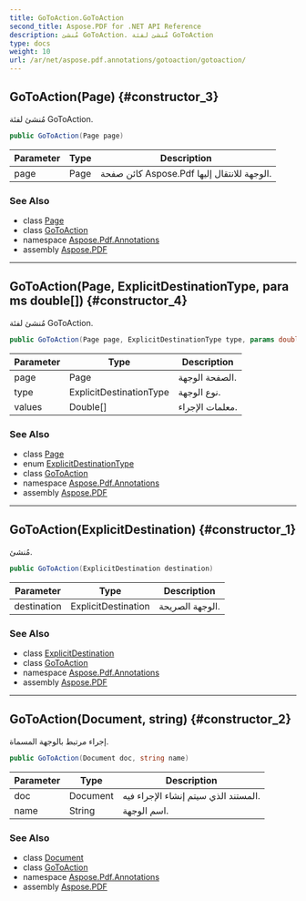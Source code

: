 ```yaml
---
title: GoToAction.GoToAction
second_title: Aspose.PDF for .NET API Reference
description: مُنشئ GoToAction. مُنشئ لفئة GoToAction
type: docs
weight: 10
url: /ar/net/aspose.pdf.annotations/gotoaction/gotoaction/
---
```

## GoToAction(Page) {#constructor_3}

مُنشئ لفئة GoToAction.

```csharp
public GoToAction(Page page)
```

| Parameter | Type | Description |
| --- | --- | --- |
| page | Page | كائن صفحة Aspose.Pdf الوجهة للانتقال إليها. |

### See Also

* class [Page](../../../aspose.pdf/page/)
* class [GoToAction](../)
* namespace [Aspose.Pdf.Annotations](../../../aspose.pdf.annotations/)
* assembly [Aspose.PDF](../../../)

---

## GoToAction(Page, ExplicitDestinationType, params double[]) {#constructor_4}

مُنشئ لفئة GoToAction.

```csharp
public GoToAction(Page page, ExplicitDestinationType type, params double[] values)
```

| Parameter | Type | Description |
| --- | --- | --- |
| page | Page | الصفحة الوجهة. |
| type | ExplicitDestinationType | نوع الوجهة. |
| values | Double[] | معلمات الإجراء. |

### See Also

* class [Page](../../../aspose.pdf/page/)
* enum [ExplicitDestinationType](../../explicitdestinationtype/)
* class [GoToAction](../)
* namespace [Aspose.Pdf.Annotations](../../../aspose.pdf.annotations/)
* assembly [Aspose.PDF](../../../)

---

## GoToAction(ExplicitDestination) {#constructor_1}

مُنشئ.

```csharp
public GoToAction(ExplicitDestination destination)
```

| Parameter | Type | Description |
| --- | --- | --- |
| destination | ExplicitDestination | الوجهة الصريحة. |

### See Also

* class [ExplicitDestination](../../explicitdestination/)
* class [GoToAction](../)
* namespace [Aspose.Pdf.Annotations](../../../aspose.pdf.annotations/)
* assembly [Aspose.PDF](../../../)

---

## GoToAction(Document, string) {#constructor_2}

إجراء مرتبط بالوجهة المسماة.

```csharp
public GoToAction(Document doc, string name)
```

| Parameter | Type | Description |
| --- | --- | --- |
| doc | Document | المستند الذي سيتم إنشاء الإجراء فيه. |
| name | String | اسم الوجهة. |

### See Also

* class [Document](../../../aspose.pdf/document/)
* class [GoToAction](../)
* namespace [Aspose.Pdf.Annotations](../../../aspose.pdf.annotations/)
* assembly [Aspose.PDF](../../../)